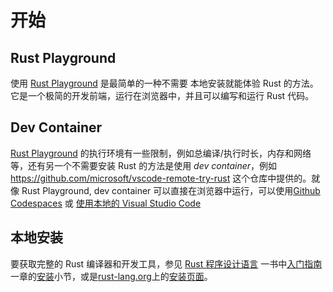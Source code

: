 # 开始

## Rust Playground

使用 [Rust Playground] 是最简单的一种不需要 本地安装就能体验 Rust 的方法。它是一个极简的开发前端，运行在浏览器中，并且可以编写和运行 Rust 代码。

## Dev Container

[Rust Playground] 的执行环境有一些限制，例如总编译/执行时长，内存和网络等，还有另一个不需要安装 Rust 的方法是使用 _dev container_，例如 <https://github.com/microsoft/vscode-remote-try-rust> 这个仓库中提供的。就像 Rust Playground, dev container 可以直接在浏览器中运行，可以使用[Github Codespaces] 或 [使用本地的 Visual Studio Code][vscode-dev-containers]

## 本地安装

要获取完整的 Rust 编译器和开发工具，参见 [Rust 程序设计语言][rs-book] 一书中[入门指南]一章的[安装]小节，或是[rust-lang.org]上的[安装页面]。

  [Rust Playground]: https://play.rust-lang.org/
  [Github Codespaces]: https://github.com/features/codespaces
  [vscode-dev-containers]: https://code.visualstudio.com/docs/devcontainers/containers
  [rs-book]: https://kaisery.github.io/trpl-zh-cn/
  [安装]: https://kaisery.github.io/trpl-zh-cn/ch01-01-installation.html
  [入门指南]: https://kaisery.github.io/trpl-zh-cn/ch01-00-getting-started.html
  [安装页面]: https://www.rust-lang.org/zh-CN/tools/install
  [rust-lang.org]: https://www.rust-lang.org/zh-CN/
  